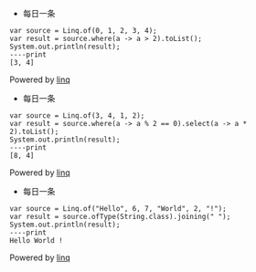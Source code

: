 - 每日一条
``` java11
var source = Linq.of(0, 1, 2, 3, 4);
var result = source.where(a -> a > 2).toList();
System.out.println(result);
----print
[3, 4]
```
Powered by [linq](https://github.com/timandy/linq)

- 每日一条
``` java11
var source = Linq.of(3, 4, 1, 2);
var result = source.where(a -> a % 2 == 0).select(a -> a * 2).toList();
System.out.println(result);
----print
[8, 4]
```
Powered by [linq](https://github.com/timandy/linq)

- 每日一条
``` java11
var source = Linq.of("Hello", 6, 7, "World", 2, "!");
var result = source.ofType(String.class).joining(" ");
System.out.println(result);
----print
Hello World !
```
Powered by [linq](https://github.com/timandy/linq)
